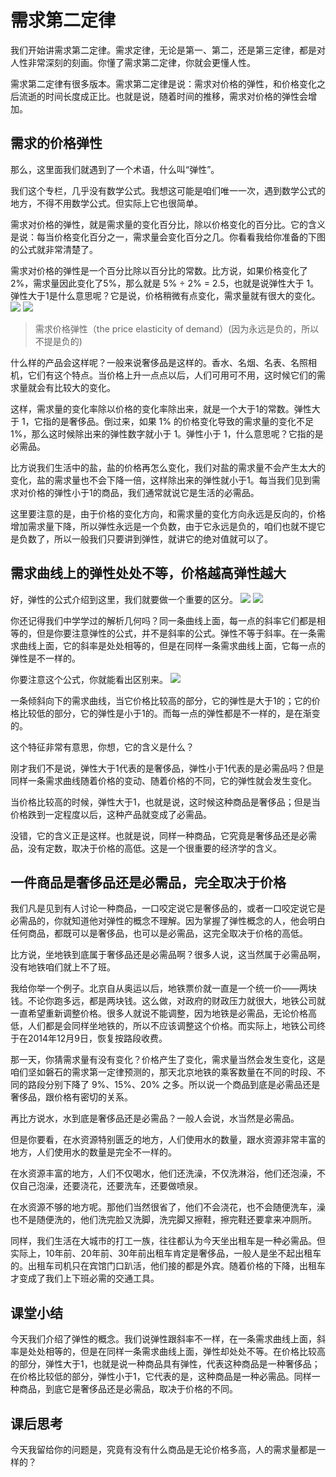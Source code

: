 # 需求第二定律
我们开始讲需求第二定律。需求定律，无论是第一、第二，还是第三定律，都是对人性非常深刻的刻画。你懂了需求第二定律，你就会更懂人性。

需求第二定律有很多版本。需求第二定律是说：需求对价格的弹性，和价格变化之后流逝的时间长度成正比。也就是说，随着时间的推移，需求对价格的弹性会增加。
## 需求的价格弹性
那么，这里面我们就遇到了一个术语，什么叫“弹性”。

我们这个专栏，几乎没有数学公式。我想这可能是咱们唯一一次，遇到数学公式的地方，不得不用数学公式。但实际上它也很简单。

需求对价格的弹性，就是需求量的变化百分比，除以价格变化的百分比。它的含义是说：每当价格变化百分之一，需求量会变化百分之几。你看看我给你准备的下图的公式就非常清楚了。

需求对价格的弹性是一个百分比除以百分比的常数。比方说，如果价格变化了2%，需求量因此变化了5%，那么就是 5% ÷ 2% = 2.5，也就是说弹性大于 1。弹性大于1是什么意思呢？它是说，价格稍微有点变化，需求量就有很大的变化。
![](https://raw.githubusercontent.com/dalong0514/selfstudy/master/图片链接库/薛兆丰/价格弹性1.jpg)
![](https://raw.githubusercontent.com/dalong0514/selfstudy/master/图片链接库/薛兆丰/价格弹性2.jpg)

> 需求价格弹性（the price elasticity of demand）(因为永远是负的，所以不提是负的)

什么样的产品会这样呢？一般来说奢侈品是这样的。香水、名烟、名表、名照相机，它们有这个特点。当价格上升一点点以后，人们可用可不用，这时候它们的需求量就会有比较大的变化。

这样，需求量的变化率除以价格的变化率除出来，就是一个大于1的常数。弹性大于 1，它指的是奢侈品。倒过来，如果 1% 的价格变化导致的需求量的变化不足 1%，那么这时候除出来的弹性数字就小于 1。弹性小于 1，什么意思呢？它指的是必需品。

比方说我们生活中的盐，盐的价格再怎么变化，我们对盐的需求量不会产生太大的变化，盐的需求量也不会下降一倍，这样除出来的弹性就小于1。每当我们见到需求对价格的弹性小于1的商品，我们通常就说它是生活的必需品。

这里要注意的是，由于价格的变化方向，和需求量的变化方向永远是反向的，价格增加需求量下降，所以弹性永远是一个负数，由于它永远是负的，咱们也就不提它是负数了，所以一般我们只要讲到弹性，就讲它的绝对值就可以了。
## 需求曲线上的弹性处处不等，价格越高弹性越大
好，弹性的公式介绍到这里，我们就要做一个重要的区分。
![](https://raw.githubusercontent.com/dalong0514/selfstudy/master/图片链接库/薛兆丰/价格弹性3.jpg)
![](https://raw.githubusercontent.com/dalong0514/selfstudy/master/图片链接库/薛兆丰/价格弹性4.jpg)

你还记得我们中学学过的解析几何吗？同一条曲线上面，每一点的斜率它们都是相等的，但是你要注意弹性的公式，并不是斜率的公式。弹性不等于斜率。在一条需求曲线上面，它的斜率是处处相等的，但是在同样一条需求曲线上面，它每一点的弹性是不一样的。

你要注意这个公式，你就能看出区别来。
![](https://raw.githubusercontent.com/dalong0514/selfstudy/master/图片链接库/薛兆丰/价格弹性5.jpg)

一条倾斜向下的需求曲线，当它价格比较高的部分，它的弹性是大于1的；它的价格比较低的部分，它的弹性是小于1的。而每一点的弹性都是不一样的，是在渐变的。

这个特征非常有意思，你想，它的含义是什么？

刚才我们不是说，弹性大于1代表的是奢侈品，弹性小于1代表的是必需品吗？但是同样一条需求曲线随着价格的变动、随着价格的不同，它的弹性就会发生变化。

当价格比较高的时候，弹性大于1，也就是说，这时候这种商品是奢侈品；但是当价格跌到一定程度以后，这种产品就变成了必需品。

没错，它的含义正是这样。也就是说，同样一种商品，它究竟是奢侈品还是必需品，没有定数，取决于价格的高低。这是一个很重要的经济学的含义。
## 一件商品是奢侈品还是必需品，完全取决于价格
我们凡是见到有人讨论一种商品，一口咬定说它是奢侈品的，或者一口咬定说它是必需品的，你就知道他对弹性的概念不理解。因为掌握了弹性概念的人，他会明白任何商品，都既可以是奢侈品，也可以是必需品，这完全取决于价格的高低。

比方说，坐地铁到底属于奢侈品还是必需品啊？很多人说，这当然属于必需品啊，没有地铁咱们就上不了班。

我给你举一个例子。北京自从奥运以后，地铁票价就一直是一个统一价——两块钱。不论你跑多远，都是两块钱。这么做，对政府的财政压力就很大，地铁公司就一直希望重新调整价格。很多人就说不能调整，因为地铁是必需品，无论价格高低，人们都是会同样坐地铁的，所以不应该调整这个价格。而实际上，地铁公司终于在2014年12月9日，恢复按路段收费。

那一天，你猜需求量有没有变化？价格产生了变化，需求量当然会发生变化，这是咱们坚如磐石的需求第一定律预测的，那天北京地铁的乘客数量在不同的时段、不同的路段分别下降了 9%、15%、20% 之多。所以说一个商品到底是必需品还是奢侈品，跟价格有密切的关系。

再比方说水，水到底是奢侈品还是必需品？一般人会说，水当然是必需品。

但是你要看，在水资源特别匮乏的地方，人们使用水的数量，跟水资源非常丰富的地方，人们使用水的数量是完全不一样的。

在水资源丰富的地方，人们不仅喝水，他们还洗澡，不仅洗淋浴，他们还泡澡，不仅自己泡澡，还要浇花，还要洗车，还要做喷泉。

在水资源不够的地方呢。那他们当然很省了，他们不会浇花，也不会随便洗车，澡也不是随便洗的，他们洗完脸又洗脚，洗完脚又擦鞋，擦完鞋还要拿来冲厕所。

同样，我们生活在大城市的打工一族，往往都认为今天坐出租车是一种必需品。但实际上，10年前、20年前、30年前出租车肯定是奢侈品，一般人是坐不起出租车的。出租车司机只在宾馆门口趴活，他们接的都是外宾。随着价格的下降，出租车才变成了我们上下班必需的交通工具。
## 课堂小结
今天我们介绍了弹性的概念。我们说弹性跟斜率不一样，在一条需求曲线上面，斜率是处处相等的，但是在同样一条需求曲线上面，弹性却处处不等。在价格比较高的部分，弹性大于1，也就是说一种商品具有弹性，代表这种商品是一种奢侈品；在价格比较低的部分，弹性小于1，它代表的是，这种商品是一种必需品。同样一种商品，到底它是奢侈品还是必需品，取决于价格的不同。
## 课后思考
今天我留给你的问题是，究竟有没有什么商品是无论价格多高，人的需求量都是一样的？